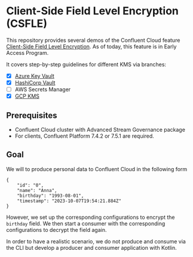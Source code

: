 # Client-Side Field Level Encryption (CSFLE)

This repository provides several demos of the Confluent Cloud feature [Client-Side Field Level Encryption](http://staging-docs-independent.confluent.io/docs-cloud/PR/2843/current/clusters/csfle/overview.html).
As of today, this feature is in Early Access Program.

It covers step-by-step guidelines for different KMS via branches:
- [x] [Azure Key Vault](https://github.com/pneff93/csfle/tree/azure)
- [x] [HashiCorp Vault](https://github.com/pneff93/csfle/tree/hashicorp)
- [ ] AWS Secrets Manager
- [x] [GCP KMS](https://github.com/pneff93/csfle/tree/gcp)

## Prerequisites

* Confluent Cloud cluster with Advanced Stream Governance package
* For clients, Confluent Platform 7.4.2 or 7.5.1 are required.

## Goal

We will to produce personal data to Confluent Cloud in the following form 
```
{
    "id": "0",
    "name": "Anna",
    "birthday": "1993-08-01",
    "timestamp": "2023-10-07T19:54:21.884Z"
}
```
However, we set up the corresponding configurations to encrypt the `birthday` field.
We then start a consumer with the corresponding configurations to decrypt the field again.

In order to have a realistic scenario, we do not produce and consume via the CLI but develop a
producer and consumer application with Kotlin.

